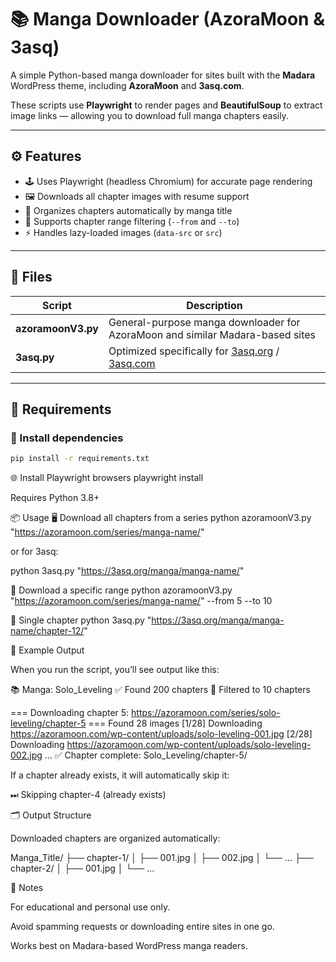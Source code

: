 # 📚 Manga Downloader (AzoraMoon & 3asq)

A simple Python-based manga downloader for sites built with the **Madara** WordPress theme, including **AzoraMoon** and **3asq.com**.

These scripts use **Playwright** to render pages and **BeautifulSoup** to extract image links — allowing you to download full manga chapters easily.

---

## ⚙️ Features
- 🕹️ Uses Playwright (headless Chromium) for accurate page rendering  
- 🖼️ Downloads all chapter images with resume support  
- 📂 Organizes chapters automatically by manga title  
- 🧭 Supports chapter range filtering (`--from` and `--to`)  
- ⚡ Handles lazy-loaded images (`data-src` or `src`)  

---

## 📄 Files
| Script | Description |
|--------|-------------|
| **azoramoonV3.py** | General-purpose manga downloader for AzoraMoon and similar Madara-based sites |
| **3asq.py** | Optimized specifically for [3asq.org](https://3asq.org/) / [3asq.com](https://3asq.com) |

---

## 🧩 Requirements

### 🔧 Install dependencies
```bash
pip install -r requirements.txt
```
🌐 Install Playwright browsers
playwright install


Requires Python 3.8+

📦 Usage
🖥️ Download all chapters from a series
python azoramoonV3.py "https://azoramoon.com/series/manga-name/"


or for 3asq:

python 3asq.py "https://3asq.org/manga/manga-name/"

🔢 Download a specific range
python azoramoonV3.py "https://azoramoon.com/series/manga-name/" --from 5 --to 10

📘 Single chapter
python 3asq.py "https://3asq.org/manga/manga-name/chapter-12/"

🧾 Example Output

When you run the script, you’ll see output like this:

📚 Manga: Solo_Leveling
✅ Found 200 chapters
🔢 Filtered to 10 chapters

=== Downloading chapter 5: https://azoramoon.com/series/solo-leveling/chapter-5 ===
  Found 28 images
[1/28] Downloading https://azoramoon.com/wp-content/uploads/solo-leveling-001.jpg
[2/28] Downloading https://azoramoon.com/wp-content/uploads/solo-leveling-002.jpg
...
✅ Chapter complete: Solo_Leveling/chapter-5/


If a chapter already exists, it will automatically skip it:

⏭ Skipping chapter-4 (already exists)

🗂️ Output Structure

Downloaded chapters are organized automatically:

Manga_Title/
├── chapter-1/
│   ├── 001.jpg
│   ├── 002.jpg
│   └── ...
├── chapter-2/
│   ├── 001.jpg
│   └── ...

🧠 Notes

For educational and personal use only.

Avoid spamming requests or downloading entire sites in one go.

Works best on Madara-based WordPress manga readers.
